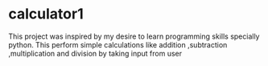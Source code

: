 # calculator1
This project was inspired by my desire to learn programming skills specially python. This perform simple calculations like addition ,subtraction ,multiplication and division by taking input from user
